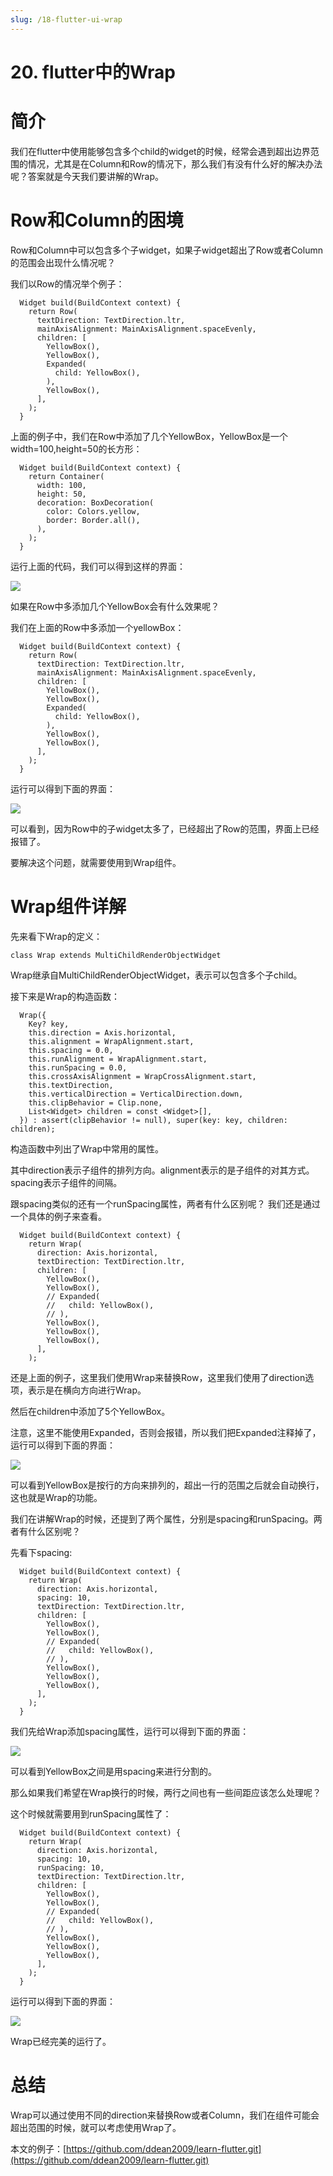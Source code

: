 ```yaml
---
slug: /18-flutter-ui-wrap
---
```


# 20. flutter中的Wrap



# 简介

我们在flutter中使用能够包含多个child的widget的时候，经常会遇到超出边界范围的情况，尤其是在Column和Row的情况下，那么我们有没有什么好的解决办法呢？答案就是今天我们要讲解的Wrap。

# Row和Column的困境

Row和Column中可以包含多个子widget，如果子widget超出了Row或者Column的范围会出现什么情况呢？

我们以Row的情况举个例子：

```
  Widget build(BuildContext context) {
    return Row(
      textDirection: TextDirection.ltr,
      mainAxisAlignment: MainAxisAlignment.spaceEvenly,
      children: [
        YellowBox(),
        YellowBox(),
        Expanded(
          child: YellowBox(),
        ),
        YellowBox(),
      ],
    );
  }
```

上面的例子中，我们在Row中添加了几个YellowBox，YellowBox是一个width=100,height=50的长方形：

```
  Widget build(BuildContext context) {
    return Container(
      width: 100,
      height: 50,
      decoration: BoxDecoration(
        color: Colors.yellow,
        border: Border.all(),
      ),
    );
  }
```

运行上面的代码，我们可以得到这样的界面：

![](https://img-blog.csdnimg.cn/58910ef9890140fdb0b9a3fd1d9a62ea.png)

如果在Row中多添加几个YellowBox会有什么效果呢？

我们在上面的Row中多添加一个yellowBox：

```
  Widget build(BuildContext context) {
    return Row(
      textDirection: TextDirection.ltr,
      mainAxisAlignment: MainAxisAlignment.spaceEvenly,
      children: [
        YellowBox(),
        YellowBox(),
        Expanded(
          child: YellowBox(),
        ),
        YellowBox(),
        YellowBox(),
      ],
    );
  }
```

运行可以得到下面的界面：

![](https://img-blog.csdnimg.cn/fc8925378dca404183f4c8f8f7495a19.png)

可以看到，因为Row中的子widget太多了，已经超出了Row的范围，界面上已经报错了。

要解决这个问题，就需要使用到Wrap组件。

# Wrap组件详解

先来看下Wrap的定义：

```
class Wrap extends MultiChildRenderObjectWidget
```

Wrap继承自MultiChildRenderObjectWidget，表示可以包含多个子child。

接下来是Wrap的构造函数：

```
  Wrap({
    Key? key,
    this.direction = Axis.horizontal,
    this.alignment = WrapAlignment.start,
    this.spacing = 0.0,
    this.runAlignment = WrapAlignment.start,
    this.runSpacing = 0.0,
    this.crossAxisAlignment = WrapCrossAlignment.start,
    this.textDirection,
    this.verticalDirection = VerticalDirection.down,
    this.clipBehavior = Clip.none,
    List<Widget> children = const <Widget>[],
  }) : assert(clipBehavior != null), super(key: key, children: children);
```

构造函数中列出了Wrap中常用的属性。

其中direction表示子组件的排列方向。alignment表示的是子组件的对其方式。spacing表示子组件的间隔。

跟spacing类似的还有一个runSpacing属性，两者有什么区别呢？ 我们还是通过一个具体的例子来查看。

```
  Widget build(BuildContext context) {
    return Wrap(
      direction: Axis.horizontal,
      textDirection: TextDirection.ltr,
      children: [
        YellowBox(),
        YellowBox(),
        // Expanded(
        //   child: YellowBox(),
        // ),
        YellowBox(),
        YellowBox(),
        YellowBox(),
      ],
    );
```

还是上面的例子，这里我们使用Wrap来替换Row，这里我们使用了direction选项，表示是在横向方向进行Wrap。

然后在children中添加了5个YellowBox。

注意，这里不能使用Expanded，否则会报错，所以我们把Expanded注释掉了，运行可以得到下面的界面：

![](https://img-blog.csdnimg.cn/4348b5438a0a42b491b8a99892ca140f.png)

可以看到YellowBox是按行的方向来排列的，超出一行的范围之后就会自动换行，这也就是Wrap的功能。

我们在讲解Wrap的时候，还提到了两个属性，分别是spacing和runSpacing。两者有什么区别呢？

先看下spacing:

```
  Widget build(BuildContext context) {
    return Wrap(
      direction: Axis.horizontal,
      spacing: 10,
      textDirection: TextDirection.ltr,
      children: [
        YellowBox(),
        YellowBox(),
        // Expanded(
        //   child: YellowBox(),
        // ),
        YellowBox(),
        YellowBox(),
        YellowBox(),
      ],
    );
  }
```

我们先给Wrap添加spacing属性，运行可以得到下面的界面：

![](https://img-blog.csdnimg.cn/a7c0c0ebbb8b4e9b82f62c568aa658c0.png)

可以看到YellowBox之间是用spacing来进行分割的。

那么如果我们希望在Wrap换行的时候，两行之间也有一些间距应该怎么处理呢？

这个时候就需要用到runSpacing属性了：

```
  Widget build(BuildContext context) {
    return Wrap(
      direction: Axis.horizontal,
      spacing: 10,
      runSpacing: 10,
      textDirection: TextDirection.ltr,
      children: [
        YellowBox(),
        YellowBox(),
        // Expanded(
        //   child: YellowBox(),
        // ),
        YellowBox(),
        YellowBox(),
        YellowBox(),
      ],
    );
  }
```

运行可以得到下面的界面：

![](https://img-blog.csdnimg.cn/5e08111e00c340369b08373f0d0ea19b.png)

Wrap已经完美的运行了。

# 总结

Wrap可以通过使用不同的direction来替换Row或者Column，我们在组件可能会超出范围的时候，就可以考虑使用Wrap了。

本文的例子：[https://github.com/ddean2009/learn-flutter.git](https://github.com/ddean2009/learn-flutter.git)





